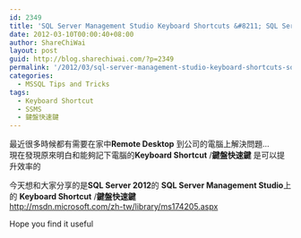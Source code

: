 ```yaml
---
id: 2349
title: 'SQL Server Management Studio Keyboard Shortcuts &#8211; SQL Server Management Studio 鍵盤快速鍵'
date: 2012-03-10T00:00:40+08:00
author: ShareChiWai
layout: post
guid: http://blog.sharechiwai.com/?p=2349
permalink: '/2012/03/sql-server-management-studio-keyboard-shortcuts-sql-server-management-studio-%e9%8d%b5%e7%9b%a4%e5%bf%ab%e9%80%9f%e9%8d%b5/'
categories:
  - MSSQL Tips and Tricks
tags:
  - Keyboard Shortcut
  - SSMS
  - 鍵盤快速鍵
---
```

最近很多時候都有需要在家中**Remote Desktop** 到公司的電腦上解決問題&#8230;  
現在發現原來明白和能夠記下電腦的**Keyboard Shortcut** /**鍵盤快速鍵** 是可以提升效率的

今天想和大家分享的是**SQL Server 2012**的 **SQL Server Management Studio**上的 **Keyboard Shortcut** /**鍵盤快速鍵**  
<http://msdn.microsoft.com/zh-tw/library/ms174205.aspx>

Hope you find it useful

&nbsp;